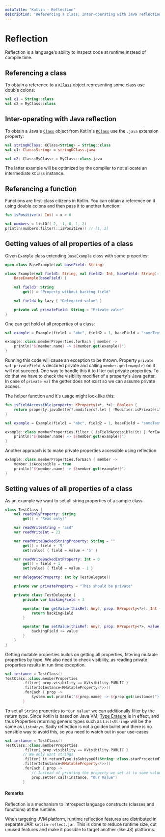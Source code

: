 ```yaml
---
metaTitle: "Kotlin - Reflection"
description: "Referencing a class, Inter-operating with Java reflection, Referencing a function, Getting values of all properties of a class, Setting values of all properties of a class"
---
```


# Reflection


Reflection is a language's ability to inspect code at runtime instead of compile time.



## Referencing a class


To obtain a reference to a [`KClass`](https://kotlinlang.org/api/latest/jvm/stdlib/kotlin.reflect/-k-class/index.html) object representing some class use double colons:

```kotlin
val c1 = String::class
val c2 = MyClass::class

```



## Inter-operating with Java reflection


To obtain a Java's [`Class`](https://docs.oracle.com/javase/8/docs/api/java/lang/Class.html) object from Kotlin's [`KClass`](https://kotlinlang.org/api/latest/jvm/stdlib/kotlin.reflect/-k-class/index.html) use the `.java` extension property:

```kotlin
val stringKClass: KClass<String> = String::class
val c1: Class<String> = stringKClass.java

val c2: Class<MyClass> = MyClass::class.java

```

The latter example will be optimized by the compiler to not allocate an intermediate `KClass` instance.



## Referencing a function


Functions are first-class citizens in Kotlin. You can obtain a reference on it using double colons and then pass it to another function:

```kotlin
fun isPositive(x: Int) = x > 0

val numbers = listOf(-2, -1, 0, 1, 2)
println(numbers.filter(::isPositive)) // [1, 2]

```



## Getting values of all properties of a class


Given `Example` class extending `BaseExample` class with some properties:

```kotlin
open class BaseExample(val baseField: String)

class Example(val field1: String, val field2: Int, baseField: String): 
    BaseExample(baseField) {
    
    val field3: String
        get() = "Property without backing field"

    val field4 by lazy { "Delegated value" }

    private val privateField: String = "Private value"
}

```

One can get hold of all properties of a class:

```kotlin
val example = Example(field1 = "abc", field2 = 1, baseField = "someText")

example::class.memberProperties.forEach { member ->
    println("${member.name} -> ${member.get(example)}")
}

```

Running this code will cause an exception to be thrown. Property `private val privateField` is declared private and calling `member.get(example)` on it will not succeed. One way to handle this it to filter out private properties. To do that we have to check the visibility modifier of a property's Java getter. In case of `private val` the getter does not exist so we can assume private access.

The helper function and it's usage might look like this:

```kotlin
fun isFieldAccessible(property: KProperty1<*, *>): Boolean {
    return property.javaGetter?.modifiers?.let { !Modifier.isPrivate(it) } ?: false
}

val example = Example(field1 = "abc", field2 = 1, baseField = "someText")

example::class.memberProperties.filter { isFieldAccessible(it) }.forEach { member ->
    println("${member.name} -> ${member.get(example)}")
}

```

Another approach is to make private properties accessible using reflection:

```kotlin
example::class.memberProperties.forEach { member ->
    member.isAccessible = true
    println("${member.name} -> ${member.get(example)}")
}

```



## Setting values of all properties of a class


As an example we want to set all string properties of a sample class

```kotlin
class TestClass {
    val readOnlyProperty: String
        get() = "Read only!"

    var readWriteString = "asd"
    var readWriteInt = 23

    var readWriteBackedStringProperty: String = ""
        get() = field + '5'
        set(value) { field = value + '5' }

    var readWriteBackedIntProperty: Int = 0
        get() = field + 1
        set(value) { field = value - 1 }

    var delegatedProperty: Int by TestDelegate()

    private var privateProperty = "This should be private"

    private class TestDelegate {
        private var backingField = 3

        operator fun getValue(thisRef: Any?, prop: KProperty<*>): Int {
            return backingField
        }

        operator fun setValue(thisRef: Any?, prop: KProperty<*>, value: Int) {
            backingField += value
        }
    }
}

```

Getting mutable properties builds on getting all properties, filtering mutable properties by type. We also need to check visibility, as reading private properties results in run time exception.

```kotlin
val instance = TestClass()
TestClass::class.memberProperties
        .filter{ prop.visibility == KVisibility.PUBLIC }
        .filterIsInstance<KMutableProperty<*>>()
        .forEach { prop ->
            System.out.println("${prop.name} -> ${prop.get(instance)")
        }

```

To set all `String` properties to `"Our Value"` we can additionally filter by the return type. Since Kotlin is based on Java VM, [Type Erasure](http://stackoverflow.com/questions/339699/java-generics-type-erasure-when-and-what-happens) is in effect, and thus Properties returning generic types such as `List<String>` will be the same as `List<Any>`. Sadly reflection is not a golden bullet and there is no sensible way to avoid this, so you need to watch out in your use-cases.

```kotlin
val instance = TestClass()
TestClass::class.memberProperties
        .filter{ prop.visibility == KVisibility.PUBLIC }
        // We only want strings
        .filter{ it.returnType.isSubtypeOf(String::class.starProjectedType) }
        .filterIsInstance<KMutableProperty<*>>()
        .forEach { prop ->
            // Instead of printing the property we set it to some value
            prop.setter.call(instance, "Our Value")
        }

```



#### Remarks


Reflection is a mechanism to introspect language constructs (classes and functions) at the runtime.

When targeting JVM platform, runtime reflection features are distributed in separate JAR: `kotlin-reflect.jar`. This is done to reduce runtime size, cut unused features and make it possible to target another (like JS) platforms.

